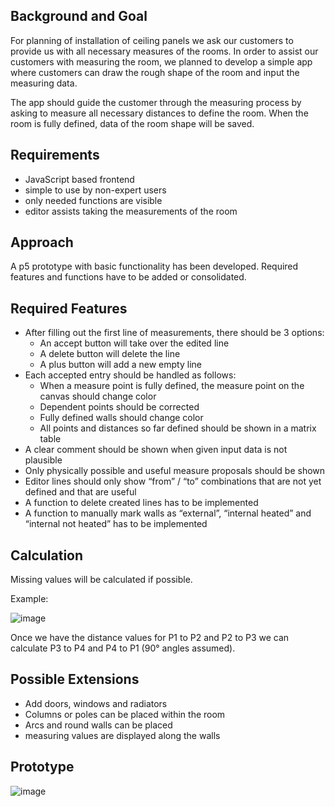 ## Background and Goal
For planning of installation of ceiling panels we ask our customers to provide us with all necessary measures of the rooms. In order to assist our customers with measuring the room, we planned to develop a simple app  where customers can draw the rough shape of the room and input the measuring data. 

The app should guide the customer through the measuring process by asking to measure all necessary distances to define the room. When the room is fully defined, data of the room shape will be saved.

## Requirements
- JavaScript based frontend
- simple to use by non-expert users
- only needed functions are visible
- editor assists taking the measurements of the room

## Approach
A p5 prototype with basic functionality has been developed. Required features and functions have to be added or consolidated.

## Required Features
- After filling out the first line of measurements, there should be 3 options:
  - An accept button will take over the edited line
  - A delete button will delete the line
  - A plus button will add a new empty line
- Each accepted entry should be handled as follows:
  - When a measure point is fully defined, the measure point on the canvas should change color
  - Dependent points should be corrected
  - Fully defined walls should change color
  - All points and distances so far defined should be shown in a matrix table
- A clear comment should be shown when given input data is not plausible 
- Only physically possible and useful measure proposals should be shown
- Editor lines should only show “from” / “to” combinations that are not yet defined and that are useful
- A function to delete created lines has to be implemented
- A function to manually mark walls as “external”, “internal heated” and “internal not heated” has to be implemented

## Calculation
Missing values will be calculated if possible.

Example:

![image](https://github.com/xbln/measurement/assets/27554937/496f6717-b2ff-4f78-97e7-98c001f388ca)

Once we have the distance values for P1 to P2 and P2 to P3 we can calculate P3 to P4 and P4 to P1 (90° angles assumed).

## Possible Extensions
- Add doors, windows and radiators
- Columns or poles can be placed within the room
- Arcs and round walls can be placed
- measuring values are displayed along the walls 

## Prototype
![image](https://github.com/xbln/measurement/assets/27554937/7ea7f761-b3d5-4d89-89e0-b71cf212cd18)
